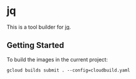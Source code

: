 # jq

This is a tool builder for [jq][jq].

## Getting Started

To build the images in the current project:

```
gcloud builds submit . --config=cloudbuild.yaml
```

[jq]: https://stedolan.github.io/jq/
